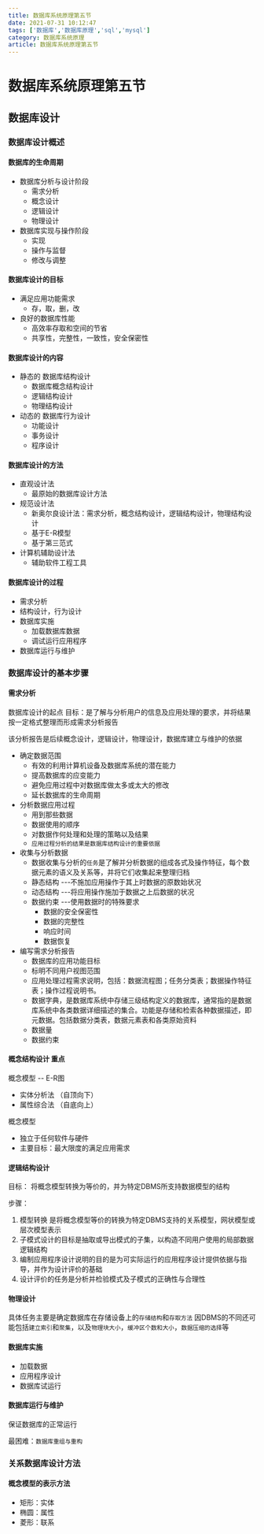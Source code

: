 ```yaml
---
title: 数据库系统原理第五节
date: 2021-07-31 10:12:47
tags: ['数据库','数据库原理','sql','mysql']
category: 数据库系统原理
article: 数据库系统原理第五节
---
```


# 数据库系统原理第五节

## 数据库设计

### 数据库设计概述

#### 数据库的生命周期

- 数据库分析与设计阶段
    - 需求分析
    - 概念设计
    - 逻辑设计
    - 物理设计
- 数据库实现与操作阶段
    - 实现
    - 操作与监督
    - 修改与调整

#### 数据库设计的目标

- 满足应用功能需求
    - 存，取，删，改
- 良好的数据库性能
    - 高效率存取和空间的节省
    - 共享性，完整性，一致性，安全保密性


#### 数据库设计的内容

- 静态的 数据库结构设计
    - 数据库概念结构设计
    - 逻辑结构设计
    - 物理结构设计
- 动态的 数据库行为设计
    - 功能设计
    - 事务设计
    - 程序设计

#### 数据库设计的方法

- 直观设计法
    - 最原始的数据库设计方法
- 规范设计法
    - 新奥尔良设计法：需求分析，概念结构设计，逻辑结构设计，物理结构设计
    - 基于E-R模型
    - 基于第三范式
- 计算机辅助设计法
    - 辅助软件工程工具


#### 数据库设计的过程

- 需求分析
- 结构设计，行为设计
- 数据库实施
    - 加载数据库数据
    - 调试运行应用程序
- 数据库运行与维护


### 数据库设计的基本步骤

#### 需求分析

数据库设计的起点
目标：是了解与分析用户的信息及应用处理的要求，并将结果按一定格式整理而形成需求分析报告

该分析报告是后续概念设计，逻辑设计，物理设计，数据库建立与维护的依据

- 确定数据范围
    - 有效的利用计算机设备及数据库系统的潜在能力
    - 提高数据库的应变能力
    - 避免应用过程中对数据库做太多或太大的修改
    - 延长数据库的生命周期
- 分析数据应用过程
    - 用到那些数据
    - 数据使用的顺序
    - 对数据作何处理和处理的策略以及结果
    - `应用过程分析的结果是数据库结构设计的重要依据`
- 收集与分析数据
    - 数据收集与分析的`任务`是了解并分析数据的组成各式及操作特征，每个数据元素的语义及关系等，并将它们收集起来整理归档
    - 静态结构 ---不施加应用操作于其上时数据的原数始状况
    - 动态结构 ---将应用操作施加于数据之上后数据的状况
    - 数据约束 ---使用数据时的特殊要求
        - 数据的安全保密性
        - 数据的完整性
        - 响应时间
        - 数据恢复
- 编写需求分析报告
    - 数据库的应用功能目标
    - 标明不同用户视图范围
    - 应用处理过程需求说明，包括：数据流程图；任务分类表；数据操作特征表；操作过程说明书。
    - 数据字典，是数据库系统中存储三级结构定义的数据库，通常指的是数据库系统中各类数据详细描述的集合。功能是存储和检索各种数据描述，即元数据。包括数据分类表，数据元素表和各类原始资料
    - 数据量
    - 数据约束

#### 概念结构设计 重点

概念模型 -- E-R图
- 实体分析法 （自顶向下）
- 属性综合法 （自底向上）


概念模型
- 独立于任何软件与硬件
- 主要目标：最大限度的满足应用需求



#### 逻辑结构设计

目标：
将概念模型转换为等价的，并为特定DBMS所支持数据模型的结构

步骤：
1. 模型转换 是将概念模型等价的转换为特定DBMS支持的关系模型，网状模型或层次模型表示
2. 子模式设计的目标是抽取或导出模式的子集，以构造不同用户使用的局部数据逻辑结构
3. 编制应用程序设计说明的目的是为可实际运行的应用程序设计提供依据与指导，并作为设计评价的基础
4. 设计评价的任务是分析并检验模式及子模式的正确性与合理性


#### 物理设计

具体任务主要是确定数据库在存储设备上的`存储结构`和`存取方法`
因DBMS的不同还可能包括`建立索引`和`聚集`，以及`物理块大小`，`缓冲区个数和大小`，`数据压缩的选择`等


#### 数据库实施

- 加载数据
- 应用程序设计
- 数据库试运行

#### 数据库运行与维护

保证数据库的正常运行

最困难：`数据库重组与重构`


### 关系数据库设计方法

#### 概念模型的表示方法

- 矩形：实体
- 椭圆：属性
- 菱形：联系


